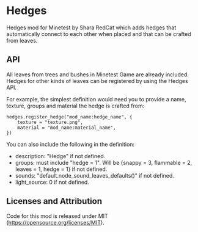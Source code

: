 Hedges
======
Hedges mod for Minetest by Shara RedCat which adds hedges that automatically connect to each other when placed and that can be crafted from leaves.


API
---
All leaves from trees and bushes in Minetest Game are already included. Hedges for other kinds of leaves can be registered by using the Hedges API.

For example, the simplest definition would need you to provide a name, texture, groups and material the hedge is crafted from:

```
hedges.register_hedge("mod_name:hedge_name", {
	texture = "texture.png",
	material = "mod_name:material_name",	
})

```

You can also include the following in the definition:

- description: "Hedge" if not defined.
- groups: must include "hedge = 1". Will be {snappy = 3, flammable = 2, leaves = 1, hedge = 1} if not defined.
- sounds: "default.node_sound_leaves_defaults()" if not defined.
- light_source: 0 if not defined.


Licenses and Attribution 
-----------------------

Code for this mod is released under MIT (https://opensource.org/licenses/MIT).
